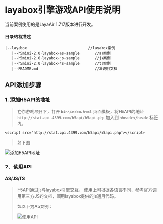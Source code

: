 # layabox引擎游戏API使用说明

当前案例使用的是LayaAir 1.7.17版本进行开发。

#### 目录结构描述

	|--layabox                            //layabox案例
	   |--h5mini-2.0-layabox-as-sample       //as案例
	   |--h5mini-2.0-layabox-js-sample       //js案例
	   |--h5mini-2.0-layabox-ts-sample       //ts案例
	   |--README.md                          //本说明文档

## API添加步骤

### 1. 添加H5API的地址

> 在你游戏项目下，打开 `bin\index.html` 页面模板，将H5API的地址 `http://stat.api.4399.com/h5api/h5api.php` 加入到 `<head></head>` 标签内。
> 
    <script src="http://stat.api.4399.com/h5api/h5api.php"></script> 
> 
> 如下图
> 
![添加H5API地址](https://i.imgur.com/uvxW7G7.png)

### 2、使用API

#### AS/JS/TS

> H5API通过js与layabox引擎交互， 使用上可根据各语言不同，参考官方调用第三方JS的文档，调用layabox提供的js通用代码。
> 
> 如以下为AS案例：
> 
> ![使用API](https://i.imgur.com/YJuwqn9.png)